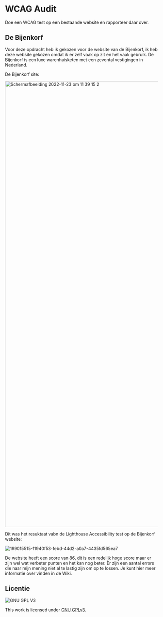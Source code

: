 # WCAG Audit 

Doe een WCAG test op een bestaande website en rapporteer daar over.

## De Bijenkorf

Voor deze opdracht heb ik gekozen voor de website van de Bijenkorf, ik heb deze website gekozen omdat ik er zelf vaak op zit en het vaak gebruik. De Bijenkorf is een luxe warenhuisketen met een zevental vestigingen in Nederland. 

De Bijenkorf site:

<img width="1470" alt="Schermafbeelding 2022-11-23 om 11 39 15 2" src="https://user-images.githubusercontent.com/112861488/203526395-4f23e762-c6f5-48d6-9a3d-be0cf2e3ba69.png">

Dit was het resuktaat vabn de Lighthouse Accessibility test op de Bijenkorf website:

![199015515-11940f53-febd-44d2-a0a7-4435fd565ea7](https://user-images.githubusercontent.com/112861488/203526503-973d7de0-0892-4ab7-a960-1b89a79b0cc8.jpeg)

De website heeft een score van 86, dit is een redelijk hoge score maar er zijn wel wat verbeter punten en het kan nog beter. Er zijn een aantal errors  die naar mijn mening niet al te lastig zijn om op te lossen. Je kunt hier meer informatie over vinden in de Wiki.

## Licentie

![GNU GPL V3](https://www.gnu.org/graphics/gplv3-127x51.png)

This work is licensed under [GNU GPLv3](./LICENSE).
